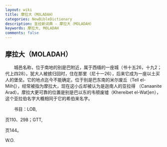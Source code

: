 ```yaml
---
layout: wiki
title: 摩拉大（MOLADAH）
categories: NewBibleDictionary
description: 圣经新词典 - 摩拉大（MOLADAH）
keywords: 摩拉大, MOLADAH
comments: false
---
```


## 摩拉大（MOLADAH）

　　城邑名称，位于南地的别是巴附近，属于西缅的一座城（书十五26，十九2；代上四28）。犹大人被掳归回时，住在那里（尼十一26），后来它成为一座以土买人的堡垒。它的地点迄今不能确定。位于别是巴东南的米尔废丘（Tell el-Milh]），经常被指为摩拉大，现在这小丘却被认为是迦南人的亚拉得 （Canaanite Arad）。摩拉大更可靠的位置是别是巴以东的韦顿废墟（Khereibet el-Wat]en），这个亚拉伯名字大概相同于它的希伯来名字。

　　书目：LOB,

页110、298；GTT,

页144。

W.O.








